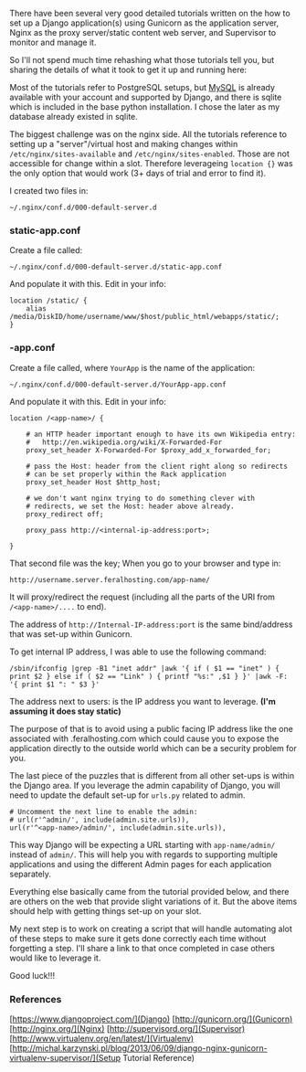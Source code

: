 
There have been several very good detailed tutorials written on the how to set up a Django application(s) using Gunicorn as the application server, Nginx as the proxy server/static content web server, and Supervisor to monitor and manage it. 

So I'll not spend much time rehashing what those tutorials tell you, but sharing the details of what it took to get it up and running here:

Most of the tutorials refer to PostgreSQL setups, but [MySQL](https://www.feralhosting.com/faq/view?question=9) is already available with your account and supported by Django, and there is sqlite which is included in the base python installation. I chose the later as my database already existed in sqlite.

The biggest challenge was on the nginx side. All the tutorials reference to setting up a "server"/virtual host and making changes within `/etc/nginx/sites-available` and `/etc/nginx/sites-enabled`. Those are not accessible for change within a slot. Therefore leverageing `location {}` was the only option that would work (3+ days of trial and error to find it).

I created two files in:

~~~
~/.nginx/conf.d/000-default-server.d
~~~

### static-app.conf

Create a file called:

~~~
~/.nginx/conf.d/000-default-server.d/static-app.conf
~~~

And populate it with this. Edit in your info:

~~~
location /static/ {
    alias /media/DiskID/home/username/www/$host/public_html/webapps/static/;
}
~~~

### <app-name>-app.conf

Create a file called, where `YourApp` is the name of the application:

~~~
~/.nginx/conf.d/000-default-server.d/YourApp-app.conf
~~~

And populate it with this. Edit in your info:

~~~
location /<app-name>/ {

    # an HTTP header important enough to have its own Wikipedia entry:
    #   http://en.wikipedia.org/wiki/X-Forwarded-For
    proxy_set_header X-Forwarded-For $proxy_add_x_forwarded_for;

    # pass the Host: header from the client right along so redirects
    # can be set properly within the Rack application
    proxy_set_header Host $http_host;

    # we don't want nginx trying to do something clever with
    # redirects, we set the Host: header above already.
    proxy_redirect off;

    proxy_pass http://<internal-ip-address:port>;

}
~~~

That second file was the key; When you go to your browser and type in:

~~~
http://username.server.feralhosting.com/app-name/
~~~

It will proxy/redirect the request (including all the parts of the URI from `/<app-name>/....` to end). 

The address of `http://Internal-IP-address:port` is the same bind/address that was set-up within Gunicorn.

To get internal IP address, I was able to use the following command:

~~~
/sbin/ifconfig |grep -B1 "inet addr" |awk '{ if ( $1 == "inet" ) { print $2 } else if ( $2 == "Link" ) { printf "%s:" ,$1 } }' |awk -F: '{ print $1 ": " $3 }'
~~~

The address next to users: is the IP address you want to leverage. **(I'm assuming it does stay static)**

The purpose of that is to avoid using a public facing IP address like the one associated with <slot>.feralhosting.com which could cause you to expose the application directly to the outside world which can be a security problem for you.

The last piece of the puzzles that is different from all other set-ups is within the Django area. If you leverage the admin capability of Django, you will need to update the default set-up for `urls.py` related to admin.

~~~
# Uncomment the next line to enable the admin:
# url(r'^admin/', include(admin.site.urls)),
url(r'^<app-name>/admin/', include(admin.site.urls)),
~~~

This way Django will be expecting a URL starting with `app-name/admin/` instead of `admin/`. This will help you with regards to supporting multiple applications and using the different Admin pages for each application separately. 

Everything else basically came from the tutorial provided below, and there are others on the web that provide slight variations of it. But the above items should help with getting things set-up on your slot. 

My next step is to work on creating a script that will handle automating alot of these steps to make sure it gets done correctly each time without forgetting a step. I'll share a link to that once completed in case others would like to leverage it.

Good luck!!!

### References

[https://www.djangoproject.com/](Django)
[http://gunicorn.org/](Gunicorn)
[http://nginx.org/](Nginx)
[http://supervisord.org/](Supervisor)
[http://www.virtualenv.org/en/latest/](Virtualenv)
[http://michal.karzynski.pl/blog/2013/06/09/django-nginx-gunicorn-virtualenv-supervisor/](Setup Tutorial Reference)



